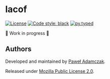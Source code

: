 # lacof
[![License](https://img.shields.io/github/license/pawelad/lacof.svg)][license]
[![Code style: black](https://img.shields.io/badge/code%20style-black-000000.svg)][black]
[![py.typed](https://img.shields.io/badge/py-typed-FFD43B)][pep561]

🚧 Work in progress 🚧

## Authors
Developed and maintained by [Paweł Adamczak][pawelad].

Released under [Mozilla Public License 2.0][license].


[black]: https://github.com/psf/black
[license]: ./LICENSE
[pawelad]: https://pawelad.me/
[pep561]: https://peps.python.org/pep-0561/

